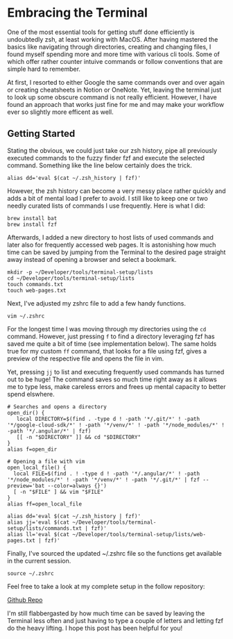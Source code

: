 <!--
date=2024-10-13
topic=Focus
summary=Post is about outlining how a terminal can be used effectively.
-->

# Embracing the Terminal

One of the most essential tools for getting stuff done efficiently is undoubtedly zsh, at least working with MacOS. After having mastered the basics like navigating through directories, creating and changing files, I found myself spending more and more time with various cli tools. Some of which offer rather counter intuive commands or follow conventions that are simple hard to remember.

At first, I resorted to either Google the same commands over and over again or creating cheatsheets in Notion or OneNote. Yet, leaving the terminal just to look up some obscure command is not really efficient. However, I have found an approach that works just fine for me and may make your workflow ever so slightly more efficent as well.

## Getting Started

Stating the obvious, we could just take our zsh history, pipe all previously executed commands to the fuzzy finder fzf and execute the selected command. Something like the line below certainly does the trick.

```TS
alias dd='eval $(cat ~/.zsh_history | fzf)'
```

However, the zsh history can become a very messy place rather quickly and adds a bit of mental load I prefer to avoid. I still like to keep one or two needly curated lists of commands I use frequently. Here is what I did:

```TS
brew install bat
brew install fzf
```

Afterwards, I added a new directory to host lists of used commands and later also for frequently accessed web pages. It is astonishing how much time can be saved by jumping from the Terminal to the desired page straight away instead of opening a browser and select a bookmark.

```TS
mkdir -p ~/Developer/tools/terminal-setup/lists
cd ~/Developer/tools/terminal-setup/lists
touch commands.txt
touch web-pages.txt
```

Next, I've adjusted my zshrc file to add a few handy functions.

```TS
vim ~/.zshrc
```

For the longest time I was moving through my directories using the `cd` command. However, just pressing `f` to find a directory leveraging fzf has saved me quite a bit of time (see implementation below). The same holds true for my custom `ff` command, that looks for a file using fzf, gives a preview of the respective file and opens the file in vim.

Yet, pressing `jj` to list and executing frequently used commands has turned out to be huge! The command saves so much time right away as it allows me to type less, make careless errors and frees up mental capacity to better spend elswhere.

```TS
# Searches and opens a directory
open_dir() {
   local DIRECTORY=$(find . -type d ! -path '*/.git/*' ! -path '*/google-cloud-sdk/*' ! -path '*/venv/*' ! -path '*/node_modules/*' ! -path '*/.angular/*' | fzf)
   [[ -n "$DIRECTORY" ]] && cd "$DIRECTORY"
}
alias f=open_dir

# Opening a file with vim
open_local_file() {
  local FILE=$(find . ! -type d ! -path '*/.angular/*' ! -path '*/node_modules/*' ! -path '*/venv/*' ! -path '*/.git/*' | fzf --preview='bat --color=always {}') 
  [ -n "$FILE" ] && vim "$FILE"
}
alias ff=open_local_file

alias dd='eval $(cat ~/.zsh_history | fzf)'
alias jj='eval $(cat ~/Developer/tools/terminal-setup/lists/commands.txt | fzf)'
alias ll='eval $(cat ~/Developer/tools/terminal-setup/lists/web-pages.txt | fzf)'
```

Finally, I've sourced the updated ~/.zshrc file so the functions get available in the current session.

```TS
source ~/.zshrc
```

Feel free to take a look at my complete setup in the follow repository:

[Github Repo](https://github.com/Jan20/terminal-setup)

I'm still flabbergasted by how much time can be saved by leaving the Terminal less often and just having to type a couple of letters and letting fzf do the heavy lifting. I hope this post has been helpful for you!